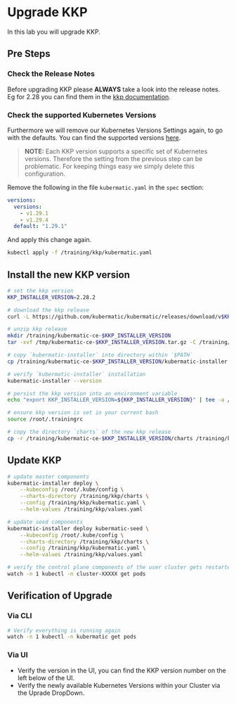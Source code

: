 # Upgrade KKP

In this lab you will upgrade KKP.

## Pre Steps

### Check the Release Notes

Before upgrading KKP please **ALWAYS** take a look into the release notes. Eg for 2.28 you can find them in the [kkp documentation](https://docs.kubermatic.com/kubermatic/v2.28/release-notes/).

### Check the supported Kubernetes Versions

Furthermore we will remove our Kubernetes Versions Settings again, to go with the defaults. You can find the supported versions [here](https://docs.kubermatic.com/kubermatic/main/architecture/compatibility/supported-versions/).

>**NOTE:**
>Each KKP version supports a specific set of Kubernetes versions. Therefore the setting from the previous step can be problematic. For keeping things easy we simply delete this configuration.

Remove the following in the file `kubermatic.yaml` in the `spec` section:

```yaml
versions:
  versions:
    - v1.29.1
    - v1.29.4
  default: "1.29.1"
```

And apply this change again.

```bash
kubectl apply -f /training/kkp/kubermatic.yaml
```

## Install the new KKP version

```bash
# set the kkp version
KKP_INSTALLER_VERSION=2.28.2

# download the kkp release
curl -L https://github.com/kubermatic/kubermatic/releases/download/v$KKP_INSTALLER_VERSION/kubermatic-ce-v$KKP_INSTALLER_VERSION-linux-amd64.tar.gz --output /tmp/kubermatic-ce-$KKP_INSTALLER_VERSION.tar.gz

# unzip kkp release
mkdir /training/kubermatic-ce-$KKP_INSTALLER_VERSION
tar -xvf /tmp/kubermatic-ce-$KKP_INSTALLER_VERSION.tar.gz -C /training/kubermatic-ce-$KKP_INSTALLER_VERSION

# copy `kubermatic-installer` into directory within `$PATH`
cp /training/kubermatic-ce-$KKP_INSTALLER_VERSION/kubermatic-installer /usr/local/bin

# verify `kubermatic-installer` installation
kubermatic-installer --version

# persist the kkp version into an environment variable
echo "export KKP_INSTALLER_VERSION=${KKP_INSTALLER_VERSION}" | tee -a /root/.trainingrc

# ensure kkp version is set in your current bash
source /root/.trainingrc

# copy the directory `charts` of the new kkp release
cp -r /training/kubermatic-ce-$KKP_INSTALLER_VERSION/charts /training/kkp/
```

## Update KKP

```bash
# update master components
kubermatic-installer deploy \
    --kubeconfig /root/.kube/config \
    --charts-directory /training/kkp/charts \
    --config /training/kkp/kubermatic.yaml \
    --helm-values /training/kkp/values.yaml

# update seed components
kubermatic-installer deploy kubermatic-seed \
    --kubeconfig /root/.kube/config \
    --charts-directory /training/kkp/charts \
    --config /training/kkp/kubermatic.yaml \
    --helm-values /training/kkp/values.yaml

# verify the control plane components of the user cluster gets restarted
watch -n 1 kubectl -n cluster-XXXXX get pods
```

## Verification of Upgrade

### Via CLI

```bash
# Verify everything is running again
watch -n 1 kubectl -n kubermatic get pods
```

### Via UI

- Verify the version in the UI, you can find the KKP version number on the left below of the UI.
- Verify the newly available Kubernetes Versions within your Cluster via the Uprade DropDown.
